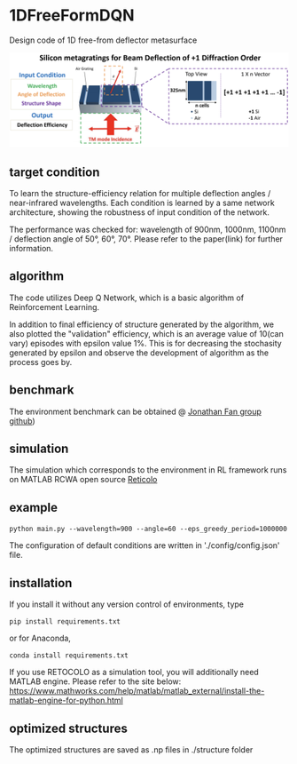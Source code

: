 # 1DFreeFormDQN
Design code of 1D free-from deflector metasurface


![plot](./images/schematics.png)

## target condition
To learn the structure-efficiency relation for multiple deflection angles / near-infrared wavelengths. 
Each condition is learned by a same network architecture, showing the robustness of input condition of the network.

The performance was checked for: wavelength of 900nm, 1000nm, 1100nm / deflection angle of 50°, 60°, 70°. Please refer to the paper(link) for further information.
 

## algorithm

The code utilizes Deep Q Network, which is a basic algorithm of Reinforcement Learning.

In addition to final efficiency of structure generated by the algorithm, we also plotted the "validation" efficiency, which is an average value of 10(can vary) episodes with epsilon value 1%. This is for decreasing the stochasity generated by epsilon and observe the development of algorithm as the process goes by.

## benchmark
The environment benchmark can be obtained @ [Jonathan Fan group github](https://github.com/jonfanlab/GLOnet))

## simulation
The simulation which corresponds to the environment in RL framework runs on MATLAB RCWA open source [Reticolo](https://zenodo.org/record/3610175#.YBkECS2UGX0)


## example
~~~
python main.py --wavelength=900 --angle=60 --eps_greedy_period=1000000
~~~
The configuration of default conditions are written in './config/config.json' file.


## installation
If you install it without any version control of environments, type 
~~~
pip install requirements.txt
~~~

or for Anaconda,
~~~
conda install requirements.txt
~~~

If you use RETOCOLO as a simulation tool, you will additionally need MATLAB engine. Please refer to the site below:
https://www.mathworks.com/help/matlab/matlab_external/install-the-matlab-engine-for-python.html

## optimized structures
The optimized structures are saved as .np files in ./structure folder
